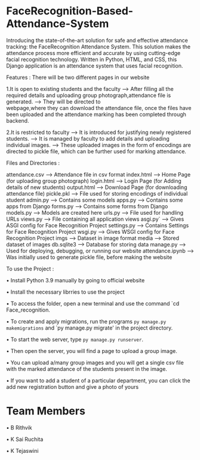 # FaceRecognition-Based-Attendance-System
Introducing the state-of-the-art solution for safe and effective attendance tracking: the FaceRecognition Attendance System. This solution makes the attendance process more efficient and accurate by using cutting-edge facial recognition technology. Written in Python, HTML, and CSS, this Django application is an attendance system that uses facial recognition.


Features :
There will be two different pages in our website 

1.It is open to existing students and the faculty 
    --> After filling all the required details and uploading group photograph,attendance file is generated.
    --> They will be directed to webpage,where they can download the attendance file, once the files have been uploaded and the attendance marking has been completed through backend. 

2.It is restricted to faculty
    --> It is introduced for justifying newly registered students.
    --> It is managed by faculty to add details and uploading individual images.
    --> These uploaded images in the form of encodings are directed to pickle file, which can be further used for marking attendance. 


Files and Directories :

   attendance.csv   --> Attendance file in csv format
   index.html       --> Home Page (for uploading group photograph)
   login.html       --> Login Page (for Adding details of new students)
   output.html      --> Download Page (for downloading attendance file)
   pickle.pkl       --> File used for storing encodings of individual student
   admin.py         --> Contains some models
   apps.py          --> Contains some apps from Django
   forms.py         --> Contains some forms from Django
   models.py        --> Models are created here
   urls.py          --> File used for handling URLs
   views.py         --> File containing all application views
   asgi.py`         --> Gives ASGI config for Face Recognition Project
   settings.py      --> Contains Settings for Face Recognition Project
   wsgi.py          --> Gives WSGI config for Face Recognition Project
   imgs             --> Dataset in image format
   media            --> Stored dataset of images
   db.sqlite3       --> Database for storing data
   manage.py        --> Used for deploying, debugging, or running our website
   attendance.ipynb --> Was initially used to generate pickle file, before making the website



To use the Project :


• Install Python 3.9 manually by going to official website

• Install the necessary librries to use the project

• To access the folder, open a new terminal and use the command `cd Face_recognition.

• To create and apply migrations, run the programs `py manage.py makemigrations` and `py manage.py migrate' in the project directory.

• To start the web server, type `py manage.py runserver`.

• Then open the server, you will find a page to upload a group image.

• You can upload a/many group images and you will get a single csv file with the marked attendance of the students present in the image.

• If you want to add a student of a particular department, you can click the add new registration button and give a photo of yours

# Team Members

• B Rithvik

• K Sai Ruchita

• K Tejaswini
